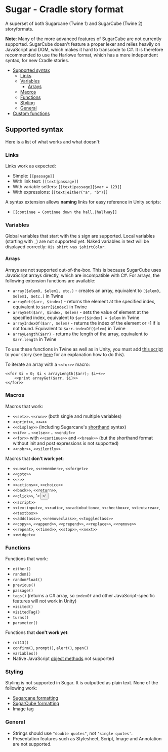 # Sugar - Cradle story format
A superset of both Sugarcane (Twine 1) and SugarCube (Twine 2) storyformats.

**Note**: Many of the more advanced features of SugarCube are not currently supported. SugarCube doesn't feature a proper lexer and relies heavily on JavaScript and DOM, which makes it hard to transcode to C#. It is therefore recommended to use the Harlowe format, which has a more independent syntax, for new Cradle stories.

- [Supported syntax](#supported-syntax)
	- [Links](#links)
	- [Variables](#variables)
		- [Arrays](#arrays)
	- [Macros](#macros)
	- [Functions](#functions)
	- [Styling](#styling)
	- [General](#general)
- [Custom functions](#custom-functions)

## Supported syntax
Here is a list of what works and what doesn't:

### Links
Links work as expected:

* Simple: `[[passage]]`
* With link text: `[[text|passage]]`
* With variable setters: `[[text|passage][$var = 123]]`
* With expressions: `[[text|either("a", "b")]]`

A syntax extension allows **naming** links for easy reference in Unity scripts:
* `[[continue = Continue down the hall.|hallway]]`

### Variables
Global variables that start with the `$` sign are supported.
Local variables (starting with `_`) are not supported yet.
Naked variables in text will be displayed correctly: `His shirt was $shirtColor`.

#### Arrays
Arrays are not supported out-of-the-box. This is because SugarCube uses JavaScript arrays directly, which are incompatible with C#. For arrays, the following extension functions are available:
* `array($elem0, $elem1, etc.)` - creates an array, equivalent to `[$elem0, $elem1, $etc.]` in Twine
* `arrayGet($arr, $index)` - returns the element at the specified index, equivalent to `$arr[$index]` in Twine
* `arraySet($arr, $index, $elem)` - sets the value of element at the specified index, equivalent to `$arr[$index] = $elem` in Twine
* `arrayIndexOf($arr, $elem)` - returns the index of the element or -1 if is not found. Equivalent to `$arr.indexOf($elem)` in Twine
* `arrayLength($arr)` - returns the length of the array, equivalent to `$arr.length` in Twine

To use these functions in Twine as well as in Unity, you must add [this script]() to your story (see [here](http://www.motoslave.net/sugarcube/2/docs/special-names.html#special-tags) for an explanation how to do this).

To iterate an array with a `<<for>>` macro:
```
<<for $i = 0; $i < arrayLength($arr); $i++>>
	<<print arrayGet($arr, $i)>>
<</for>>
```

### Macros
Macros that work:

* `<<set>>`. `<<run>>`  (both single and multiple variables)
* `<<print>>`, `<<=>>`
* `<<display>>` (including Sugarcane's [shorthand](#https://twinery.org/wiki/display) syntax)
* `<<if>>` .. `<<else>>` .. `<<endif>>`
* `<<for>>` with `<<continue>>` and `<<break>>` (but the shorthand format without init and post expressions is not supported)
* `<<nobr>>`, `<<silently>>`

Macros that **don't work yet**:

* `<<unset>>`, `<<remember>>`, `<<forget>>`
* `<<goto>>`
* `<<->>`
* `<<actions>>`, `<<choice>>`
* `<<back>>`, `<<return>>`, 
* `<<click>>`, '<<button>>'
* `<<script>>`
* `<<textinput>>`, `<<radio>`, `<<radiobutton>>`, `<<checkbox>>`, `<<textarea>>`, `<<textbox>>`
* `<<addclass>>`, `<<removeclass>>`, `<<toggleclass>>`
* `<<copy>>`, `<<append>>`, `<<prepend>>`, `<<replace>>`, `<<remove>>`
* `<<repeat>`, `<<timed>>`, `<<stop>>`, `<<next>>`
* `<<widget>>`

### Functions

Functions that work:

* `either()`
* `random()`
* `randomFloat()`
* `previous()`
* `passage()`
* `tags()` (returns a C# array, so `indexOf` and other JavaScript-specific features will not work in Unity)
* `visited()`
* `visitedTag()`
* `turns()`
* `parameter()`

Functions that **don't work yet**:

* `rot13()`
* `confirm()`, `prompt()`, `alert()`, `open()`
* `variables()`
* Native JavaScript [object methods](http://www.motoslave.net/sugarcube/2/docs/native-object-methods.html) not supported

### Styling
Styling is not supported in Sugar. It is outputted as plain text.
None of the following work:
* [Sugarcane formatting](https://twinery.org/wiki/syntax)
* [SugarCube formatting](http://www.motoslave.net/sugarcube/2/docs/markup.html#html-attributes)
* Image tag

### General

* Strings should use `"double quotes"`, not `'single quotes'`.
* Presentation features such as Stylesheet, Script, Image and Annotation are not supported.